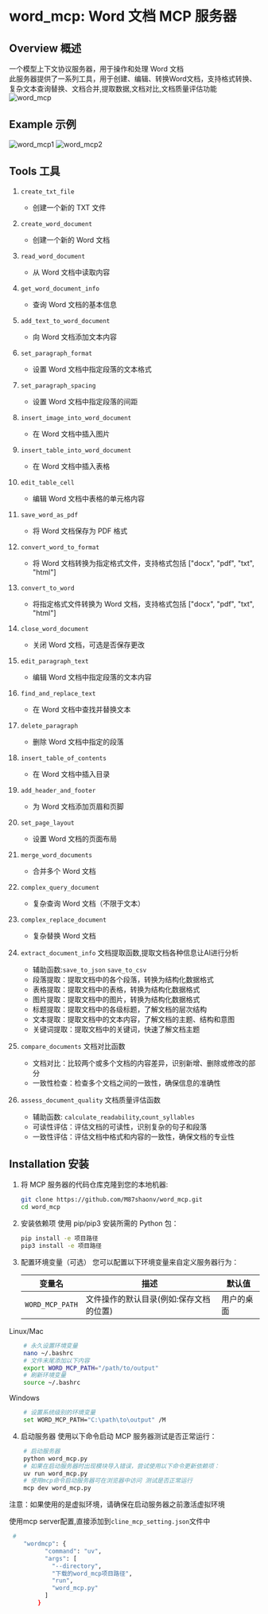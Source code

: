 # word_mcp: Word 文档 MCP 服务器

## Overview 概述

一个模型上下文协议服务器，用于操作和处理 Word 文档  
此服务器提供了一系列工具，用于创建、编辑、转换Word文档，支持格式转换、复杂文本查询替换、文档合并,提取数据,文档对比,文档质量评估功能
![word_mcp](images/word_mcp.png)  
## Example 示例
![word_mcp1](images/word_mcp1.png)
![word_mcp2](images/word_mcp2.png)
## Tools 工具

1. `create_txt_file`
    - 创建一个新的 TXT 文件

2. `create_word_document`
    - 创建一个新的 Word 文档

3. `read_word_document`
    - 从 Word 文档中读取内容

4. `get_word_document_info`
    - 查询 Word 文档的基本信息

5. `add_text_to_word_document`
    - 向 Word 文档添加文本内容

6. `set_paragraph_format`
    - 设置 Word 文档中指定段落的文本格式

7. `set_paragraph_spacing`
    - 设置 Word 文档中指定段落的间距

8. `insert_image_into_word_document`
    - 在 Word 文档中插入图片

9. `insert_table_into_word_document`
    - 在 Word 文档中插入表格

10. `edit_table_cell`
    - 编辑 Word 文档中表格的单元格内容

11. `save_word_as_pdf`
    - 将 Word 文档保存为 PDF 格式

12. `convert_word_to_format`
    - 将 Word 文档转换为指定格式文件，支持格式包括 ["docx", "pdf", "txt", "html"]

13. `convert_to_word`
    - 将指定格式文件转换为 Word 文档，支持格式包括 ["docx", "pdf", "txt", "html"]

14. `close_word_document`
    - 关闭 Word 文档，可选是否保存更改

15. `edit_paragraph_text`
    - 编辑 Word 文档中指定段落的文本内容

16. `find_and_replace_text`
    - 在 Word 文档中查找并替换文本

17. `delete_paragraph`
    - 删除 Word 文档中指定的段落

18. `insert_table_of_contents`
    - 在 Word 文档中插入目录

19. `add_header_and_footer`
    - 为 Word 文档添加页眉和页脚

20. `set_page_layout`
    - 设置 Word 文档的页面布局

21. `merge_word_documents`
    - 合并多个 Word 文档

22. `complex_query_document`
    - 复杂查询 Word 文档（不限于文本）

23. `complex_replace_document`
    - 复杂替换 Word 文档

24. `extract_document_info` 文档提取函数,提取文档各种信息让AI进行分析
    - 辅助函数:`save_to_json` `save_to_csv`
    - 段落提取：提取文档中的各个段落，转换为结构化数据格式
    - 表格提取：提取文档中的表格，转换为结构化数据格式
    - 图片提取：提取文档中的图片，转换为结构化数据格式
    - 标题提取：提取文档中的各级标题，了解文档的层次结构
    - 文本提取：提取文档中的文本内容，了解文档的主题、结构和意图
    - 关键词提取：提取文档中的关键词，快速了解文档主题

25. `compare_documents` 文档对比函数
    - 文档对比：比较两个或多个文档的内容差异，识别新增、删除或修改的部分 
    - 一致性检查：检查多个文档之间的一致性，确保信息的准确性

26. `assess_document_quality` 文档质量评估函数
    - 辅助函数: `calculate_readability`,`count_syllables`
    - 可读性评估：评估文档的可读性，识别复杂的句子和段落
    - 一致性评估：评估文档中格式和内容的一致性，确保文档的专业性

## Installation 安装

1. 将 MCP 服务器的代码仓库克隆到您的本地机器:
    ```bash
    git clone https://github.com/M87shaonv/word_mcp.git
    cd word_mcp
    ```
2. 安装依赖项
使用 pip/pip3 安装所需的 Python 包：
    ```bash
   pip install -e 项目路径 
   pip3 install -e 项目路径
    ```

3. 配置环境变量（可选）
您可以配置以下环境变量来自定义服务器行为：

    | 变量名             | 描述                    | 默认值   |
    |-----------------|-----------------------|-------|
    | `WORD_MCP_PATH` | 文件操作的默认目录(例如:保存文档的位置) | 用户的桌面 |

Linux/Mac
```bash
    # 永久设置环境变量
    nano ~/.bashrc
    # 文件末尾添加以下内容
    export WORD_MCP_PATH="/path/to/output"
    # 刷新环境变量
    source ~/.bashrc
```
Windows
```bash
    # 设置系统级别的环境变量
    set WORD_MCP_PATH="C:\path\to\output" /M
```

4. 启动服务器
使用以下命令启动 MCP 服务器测试是否正常运行：
```bash
    # 启动服务器
    python word_mcp.py
    # 如果在启动服务器时出现模块导入错误，尝试使用以下命令更新依赖项：
    uv run word_mcp.py
    # 使用mcp命令启动服务器可在浏览器中访问 测试是否正常运行
    mcp dev word_mcp.py
```

注意：如果使用的是虚拟环境，请确保在启动服务器之前激活虚拟环境

使用mcp server配置,直接添加到`cline_mcp_setting.json`文件中
```bash
 # 
    "wordmcp": {
          "command": "uv",
          "args": [
            "--directory",
            "下载的word_mcp项目路径",
            "run",
            "word_mcp.py"
          ]
        }
```
